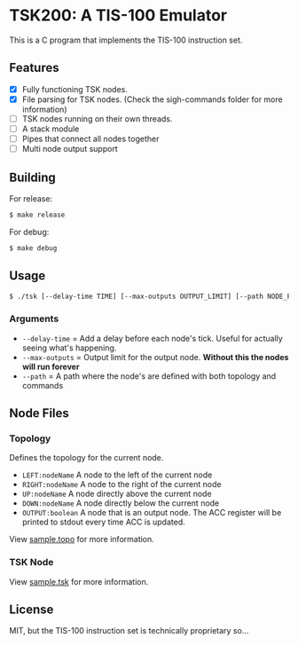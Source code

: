 # TSK200: A TIS-100 Emulator

This is a C program that implements the TIS-100 instruction set.

## Features

- [X] Fully functioning TSK nodes.
- [X] File parsing for TSK nodes. (Check the sigh-commands folder for more information)
- [ ] TSK nodes running on their own threads.
- [ ] A stack module
- [ ] Pipes that connect all nodes together
- [ ] Multi node output support

## Building

For release:

```bash
$ make release
```

For debug:

```bash
$ make debug
```

## Usage

```bash
$ ./tsk [--delay-time TIME] [--max-outputs OUTPUT_LIMIT] [--path NODE_PATH]
```

### Arguments
- `--delay-time` = Add a delay before each node's tick. Useful for actually seeing what's happening.
- `--max-outputs` = Output limit for the output node. **Without this the nodes will run forever**
- `--path` = A path where the node's are defined with both topology and commands

## Node Files

### Topology

Defines the topology for the current node.

- `LEFT:nodeName` A node to the left of the current node
- `RIGHT:nodeName` A node to the right of the current node
- `UP:nodeName` A node directly above the current node
- `DOWN:nodeName` A node directly below the current node
- `OUTPUT:boolean` A node that is an output node. The ACC register will be printed to stdout every time ACC is updated.

View [sample.topo](./sample-commands/sample.topo) for more information.

### TSK Node

View [sample.tsk](./sample-commands/sample.tsk) for more information.

## License

MIT, but the TIS-100 instruction set is technically proprietary so...
